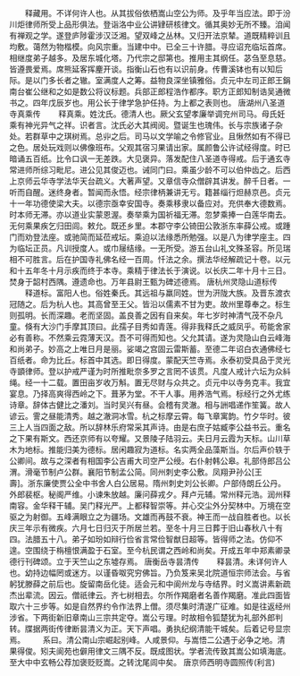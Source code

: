 <!-- { "loadSidebar": true } -->
　　释藏用。不详何许人也。从其拔俗依栖嵩山空公为师。及乎年当应法。即于汾川炬律师所受上品形俱法。登诣洛中业公讲肄研核律文。循其奥妙无所不臻。洎闻有禅观之学。遂登庐陟霍涉汉泛湘。望双峰之丛林。又归开法京辇。道既精粹训且均敷。蔼然为物楷模。向风宗重。当建中中。已全三十许腊。寻应诏充临坛首席。相继度弟子越多。及居东城化塔。乃代宗之邸第也。推用主其纲任。苾刍至息慈。皆遵畏爱焉。席熊延客挥麈开谈。指衡山石也有以识前身。传曹溪钵也有以知后际。是以门多长者之辙。室满度人之筹。益物良深坐镇雅俗。贞元中左司正郎王鋗南台崔公继和之如是数公将议标题。兵部正郎程浩作都序。职方正郎知制诰吴通微书之。四年戊辰岁也。用公长于律学急护任持。为上都之表则也。
唐湖州八圣道寺真乘传
　　释真乘。姓沈氏。德清人也。厥父玄望孝廉举调兖州司马。母氏妊乘有神光异气之祥。识者言。沈氏必大其阀阅。暨诞生也瑰伟。长与宗族诸子杂处。若群草中之琪树焉。总丱之后。司马以文学喻之令修官业。且愀然如有不得已之色。居处玩戏则以佛像班布。父观其宿习果请出家。属颜鲁公许试经得度。时已暗诵五百纸。比令口讽一无差跌。大见褒异。落发配住八圣道寺得戒。后于通玄寺常进师所综习毗尼。进公见其俊迈也。诫同门曰。乘虽少龄不可以伯仲齿之。后西上京师云华寺学法华天台疏义。大著声望。又章信寺众僧辟其讲发。醉千日者。一听而自醒。迷终身者。暂闻而永悟。经宗律柄兼讲无亏。籍甚缁行炟赫京邑。贞元十一年功德使梁大夫。以德宗亟幸安国寺。奏乘移隶以备应对。充供奉大德数焉。时本师无滞。亦以道业实蒙恩渥。奏举乘为国祈福无滞。忽梦乘捧一白莲华南去。无何乘果疾乞归田闾。敕允。既还乡里。本郡守李公锜田公敦浙东率薛公戒。或踵门而劝登法座。或驰简而延莅戒坛。乘迫以法缘悉所勉强。以是八为律学座主。四为临坛正员。凡训授度人。或巾屦结缘。一无所受。游五台山礼文殊圣容。所见瑞相不可胜言。后在护国寺礼佛名经一百周。忏法之余。撰法华经解疏记十卷。以元和十五年冬十月示疾而终于本寺。乘精于律法长于演说。以长庆二年十月十三日。焚身于韶村西隅。遵遗命也。万年县尉王甄为碑述德焉。
唐杭州灵隐山道标传
　　释道标。富阳人也。俗姓秦氏。其远祖与羸同姓。世为汧陇大族。及晋东渡衣冠随之。后为杭人也。其高曾至王父。皆沿以儒素不甘为吏。故州里尊奉之。标生则孤明。长而深趣。老而坚固。盖良善之因有自来矣。年七岁时神清气茂不杂凡童。倏有大沙门手摩其顶曰。此孺子目秀如青莲。得非我释氏之威凤乎。苟能舍家必有善称。不然乘云霓薄天汉。吾不可得而知也。父允其请。遂为灵隐山白云峰海和尚弟子。妙高之上唯日月是丽。娑竭之宫固云雷斯蓄。至德二年诏白衣通佛经七百纸者。命为比丘。标首中其选。即日得度。蒙配天竺寺焉。永泰初受具品于灵光寺顗律师。登以护戒严谨为时所推毗奈多罗之言罔不该贯。凡度人戒计六坛为众紏绳。经一十二载。置田亩岁收万斛。置无尽财与众共之。贞元中以寺务克丰。我宜宴息。乃择高爽得西岭之下。葺茅为堂。不干人事。用养浩气焉。标经行之外尤练诗章。辞体古健比之潘刘。当时吴兴有昼。会稽有灵澈。相与詶唱递作笙簧。故人谚云。霅之昼能清秀。越之澈洞冰雪。杭之标摩云霄。每飞章寓韵。竹夕华时。彼三上人当四面之敌。所以辞林乐府常采其声诗。由是右庶子姑臧李公益书云。重名之下果有斯文。西还京师有以夸耀。又景陵子陆羽云。夫日月云霞为天标。山川草木为地标。推能归美为德标。居闲趣寂为道标。名实两全品藻斯当。尔后声价轶于公卿间。故与之深者有相国李公吉甫大司空严公绶。右仆射韩公皋。礼部侍郎吕公渭。滑毫节制卢公群。襄阳节制孟公简。同州刺史李公敷。凤翔尹孙公[王　　壽]。浙东廉使贾公全中书舍人白公居易。隋州刺史刘公长卿。户部侍朗丘公丹。外郎裴枢。秘阁严维。小谏朱放越。廉问薛戎夕。拜卢元辅。常州释元浩。润州释南容。金华释干辅。吴门释光严。上都释智崇等。并心交尘外分契林中。万境在空驱之为射御。五峰满眼立之为疆场。文雄而再鼓不衰。神王而一战自胜者也。以长庆三年示有微疾。六月七日归灭于所居兰若。至冬十月三日葬于旧山春秋八十有四。法腊五十八。弟子如玢如辩行俭省言常俭智猷日超等。皆得师之法。仿仰不遑。空围绕于栴檀恨满盈于石室。至今杭民谓之西岭和尚矣。开成五年中郑素卿录德行刊碑颂。立于天竺山之东墟存焉。
唐衡岳寺昙清传
　　释昙清。未详何许人也。幼持边幅罔或迷方。以谨昏呶究穷佛旨。乃负笈来吴北院道恒宗师法会。与省躬犹滕薛之前后也。旋留南岳化徒。适会元和中阆州龙与寺结界。时义嵩讲素新疏杰出辈流。因云。僧祇律云。齐七树相去。尔所作羯磨者名善作羯磨。准此四面皆取六十三步等。如是自然界约令作法界上僧。须尽集时清遂广征难。如是往返经州涉省。下两街新旧章南山三宗共定夺。嵩公亏理。时故相令狐楚犹为礼部外郎判转。牒据两街传律断昙清义为正。天下声唱。勇执纪纲清能干城矣。后着记号显宗焉。
　　系曰。清公南山宗崛起别峰。人咸景仰。与嵩悟二公遇于必争之地。清果得俊。矧夫阆苑也僻用律文三隅不反。既成图状。学者流传致其嵩公如填海底。至大中中玄畅公荐加褒贬贬嵩。之转沈尾闾中矣。
唐京师西明寺圆照传(利言)
